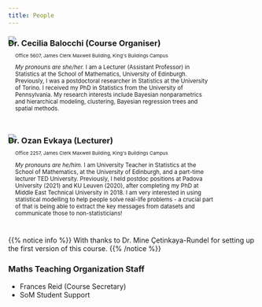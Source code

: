 ```yaml
---
title: People
---
```


<style>
/* Two image containers */
.column_small {
  margin-top:-40px;
  float: left;
  width: 20%;
  min-width: 20%;
  padding: 0em;
  white-space: normal;
}

.column_large {
  margin-top:-30px;
  float: left;
  width: 80%;
  min-width: 80%;
  padding: 1em;
  white-space: normal;
}

/* Clear floats after image containers */
.row::after {
  content: "";
  clear: both;
  display: table;
  white-space: normal;
}
</style>




### Dr. Cecilia Balocchi (Course Organiser)

<div class="row">
  <div class="column_small">
    <img src="/images/people/cecilia.jpg" />
    <p style="margin-top: -40px; text-align: center; font-size: 3vw;"><a id="MailCecilia"><i class="far fa-envelope" style="margin-right:1vw;"></i></a><a id="CeciliaWeb"><i class="fas fa-home"></i></a></p>
  </div>
  <div class="column_large">
    <p style="text-align: left; font-size: 1vw; overflow:hidden;">Office 5607, James Clerk Maxwell Building, King's Buildings Campus</p>
    <p style= "text-align: left; font-size: 1.2vw; overflow:hidden;"><em>My pronouns are she/her.</em> I am a Lecturer (Assistant Professor) in Statistics at the School of Mathematics, University of Edinburgh. Previously, I was a postdoctoral researcher in Statistics at the University of Torino. I received my PhD in Statistics from the University of Pennsylvania. My research interests include Bayesian nonparametrics and hierarchical modeling, clustering, Bayesian regression trees and spatial methods.</p>
  </div>
</div>

<!-- 
### Dr. Simon Taylor (Lecturer)

<div class="row">
  <div class="column_small">
    <img src="/images/people/Simon.jpg" />
    <p style="margin-top: -40px; text-align: center; font-size: 3vw;"><a id="MailSimon"><i class="far fa-envelope" style="margin-right:1vw;"></i></a><a id="SimonWeb"><i class="fas fa-home"></i></a></p>
  </div>
  <div class="column_large">
    <p style="text-align: left; font-size: 1vw; overflow:hidden;">Office 5314, James Clerk Maxwell Building, King's Buildings Campus</p>
    <p style= "text-align: left; font-size: 1.2vw; overflow:hidden;"><em>My pronouns are he/him.</em> I am a University Teacher in Statistics in the School of Mathematics. My work focuses on teaching statistics and data science to undergraduate and Master’s students. I have a varied background in statistical research: from applied investigations into Alzheimer's research to computational intensive methods in statistics. Currently, my research is in a branch of time series analysis (where data are measured in sequential order over time) called changepoint analysis where we would like to estimate the point in time where the underlying mechanism generating the data shifts from one regime to another. My interest in data science as a subject goes far beyond the tediousness of computing standard statistics like means, variances and correlations. Rather, to me, data science is about the process of discovering the data's story, and begin able to communicate its story to others with accuracy, robustness and impartiality.</p>
  </div>
</div>
 -->


### Dr. Ozan Evkaya (Lecturer)

    
<div class="row">
  <div class="column_small">
    <img src="/images/people/Ozan.jpg" />
    <p style="margin-top: -40px; text-align: center; font-size: 3vw;"><a id="MailOzan"><i class="far fa-envelope" style="margin-right:1vw;"></i></a><a id="OzanWeb"><i class="fas fa-home"></i></a></p>
  </div>
  <div class="column_large">
    <p style="text-align: left; font-size: 1vw; overflow:hidden;">Office 2257, James Clerk Maxwell Building, King's Buildings Campus</p>
    <p style= "text-align: left; font-size: 1.2vw; overflow:hidden;"><em>My pronouns are he/him.</em>  I am University Teacher in Statistics at the School of Mathematics, at the University of Edinburgh, and a part-time lecturer TED University. Previously, I held postdoc positions at Padova University (2021) and KU Leuven (2020), after completing my PhD at Middle East Technical University in 2018. I am very interested in using statistical modelling to help people solve real-life problems - a crucial part of that is being able to extract the key messages from datasets and communicate those to non-statisticians!</p>
  </div>
</div>



  {{% notice info %}}
With thanks to Dr. Mine Çetinkaya-Rundel for setting up the first version of this course. 
  {{% /notice %}}
  

### Maths Teaching Organization Staff
<ul>
  <li>Frances Reid (Course Secretary) <a id="CourseSec"><i class="far fa-envelope"></i></a></li>
  <!---
 <li>Kat Kiernan (Student Learning Advisor) <a id="SLA1"><i class="far fa-envelope"></i></a></li>
  --->
  <li>SoM Student Support <a id="SLA2"><i class="far fa-envelope"></i></a></li>
</ul>



  
